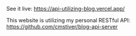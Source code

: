 See it live: https://api-utilizing-blog.vercel.app/

This website is utilizing my personal RESTful API: https://github.com/cmstiver/blog-api-server
